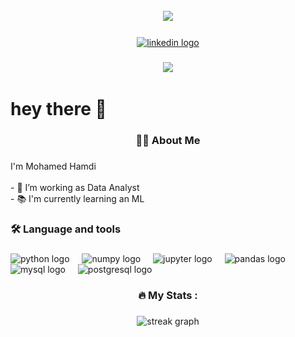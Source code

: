 <br clear="both">

<div align="center">
  <img height="200" src= ![](https://raw.githubusercontent.com/offwitt0/X/main/12.jpg) />
</div>

###

<div align="center">
  <a href="https://www.linkedin.com/in/offwitt0/" target="_blank">
    <img src="https://img.shields.io/static/v1?message=LinkedIn&logo=linkedin&label=&color=0077B5&logoColor=white&labelColor=&style=for-the-badge" height="25" alt="linkedin logo"  />
  </a>
</div>

###

<div align="center">
  <img src="https://visitor-badge.laobi.icu/badge?page_id=offwitt0.offwitt0&"  />
</div>

###

<h1 align="left">hey there 👋</h1>

###

<h3 align="center">👩‍💻  About Me</h3>

###

<p align="left">I'm Mohamed Hamdi<br><br>- 🔭 I’m working as Data Analyst <br>- 📚 I'm currently learning an ML</p>

###

<h3 align="left">🛠 Language and tools</h3>

###

<div align="left">
  <img src="https://cdn.jsdelivr.net/gh/devicons/devicon/icons/python/python-original.svg" height="40" alt="python logo"  />
  <img width="12" />
  <img src="https://cdn.jsdelivr.net/gh/devicons/devicon/icons/numpy/numpy-original.svg" height="40" alt="numpy logo"  />
  <img width="12" />
  <img src="https://cdn.jsdelivr.net/gh/devicons/devicon/icons/jupyter/jupyter-original.svg" height="40" alt="jupyter logo"  />
  <img width="12" />
  <img src="https://cdn.jsdelivr.net/gh/devicons/devicon/icons/pandas/pandas-original.svg" height="40" alt="pandas logo"  />
  <img width="12" />
  <img src="https://cdn.jsdelivr.net/gh/devicons/devicon/icons/mysql/mysql-original.svg" height="40" alt="mysql logo"  />
  <img width="12" />
  <img src="https://cdn.jsdelivr.net/gh/devicons/devicon/icons/postgresql/postgresql-original.svg" height="40" alt="postgresql logo"  />
</div>

###

<h3 align="center">🔥   My Stats :</h3>

###

<div align="center">
  <img src="https://streak-stats.demolab.com?user=offwitt0&locale=en&mode=daily&theme=dark&hide_border=false&border_radius=5&order=3" height="220" alt="streak graph"  />
</div>

